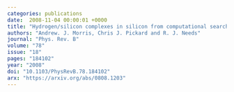 ```yaml
---
categories: publications
date:  2008-11-04 00:00:01 +0000
title: "Hydrogen/silicon complexes in silicon from computational searches"
authors: "Andrew. J. Morris, Chris J. Pickard and R. J. Needs"
journal: "Phys. Rev. B"
volume: "78"
issue: "18"
pages: "184102"
year: "2008"
doi: "10.1103/PhysRevB.78.184102"
arx: "https://arxiv.org/abs/0808.1203"
---
```

